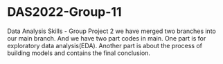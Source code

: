 # DAS2022-Group-11
Data Analysis Skills - Group Project 2
we have merged two branches into our main branch. And we have two part codes in main.
One part is for exploratory data analysis(EDA). Another part is about the process of building models and contains the final conclusion.
